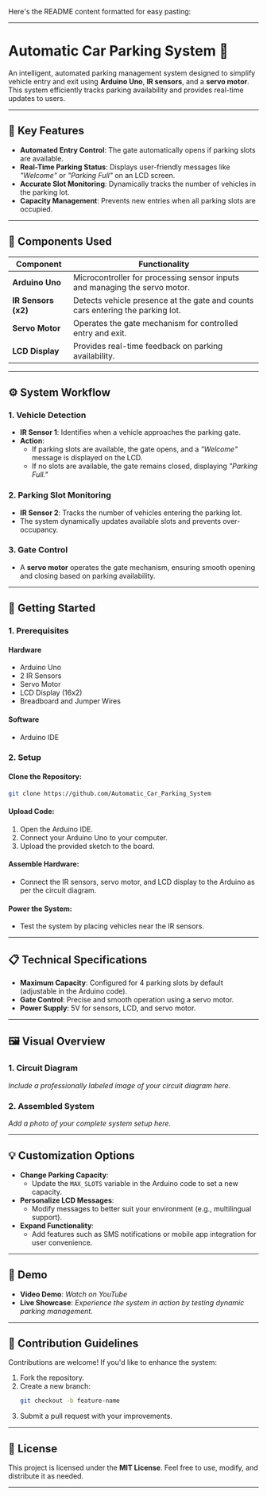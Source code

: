 Here's the README content formatted for easy pasting:

---

# Automatic Car Parking System 🚗

An intelligent, automated parking management system designed to simplify vehicle entry and exit using **Arduino Uno**, **IR sensors**, and a **servo motor**. This system efficiently tracks parking availability and provides real-time updates to users.

---

## 🌟 Key Features
- **Automated Entry Control**: The gate automatically opens if parking slots are available.
- **Real-Time Parking Status**: Displays user-friendly messages like *"Welcome"* or *"Parking Full"* on an LCD screen.
- **Accurate Slot Monitoring**: Dynamically tracks the number of vehicles in the parking lot.
- **Capacity Management**: Prevents new entries when all parking slots are occupied.

---

## 🔧 Components Used

| **Component**      | **Functionality**                                                                 |
|---------------------|-----------------------------------------------------------------------------------|
| **Arduino Uno**     | Microcontroller for processing sensor inputs and managing the servo motor.        |
| **IR Sensors (x2)** | Detects vehicle presence at the gate and counts cars entering the parking lot.    |
| **Servo Motor**     | Operates the gate mechanism for controlled entry and exit.                        |
| **LCD Display**     | Provides real-time feedback on parking availability.                              |

---

## ⚙️ System Workflow

### 1. Vehicle Detection
- **IR Sensor 1**: Identifies when a vehicle approaches the parking gate.
- **Action**:
  - If parking slots are available, the gate opens, and a *"Welcome"* message is displayed on the LCD.
  - If no slots are available, the gate remains closed, displaying *"Parking Full."*

### 2. Parking Slot Monitoring
- **IR Sensor 2**: Tracks the number of vehicles entering the parking lot.
- The system dynamically updates available slots and prevents over-occupancy.

### 3. Gate Control
- A **servo motor** operates the gate mechanism, ensuring smooth opening and closing based on parking availability.

---

## 🚀 Getting Started

### 1. Prerequisites

#### Hardware
- Arduino Uno
- 2 IR Sensors
- Servo Motor
- LCD Display (16x2)
- Breadboard and Jumper Wires

#### Software
- Arduino IDE

### 2. Setup

#### Clone the Repository:
```bash
git clone https://github.com/Automatic_Car_Parking_System
```

#### Upload Code:
1. Open the Arduino IDE.
2. Connect your Arduino Uno to your computer.
3. Upload the provided sketch to the board.

#### Assemble Hardware:
- Connect the IR sensors, servo motor, and LCD display to the Arduino as per the circuit diagram.

#### Power the System:
- Test the system by placing vehicles near the IR sensors.

---

## 📋 Technical Specifications
- **Maximum Capacity**: Configured for 4 parking slots by default (adjustable in the Arduino code).
- **Gate Control**: Precise and smooth operation using a servo motor.
- **Power Supply**: 5V for sensors, LCD, and servo motor.

---

## 🖼️ Visual Overview

### 1. Circuit Diagram
*Include a professionally labeled image of your circuit diagram here.*

### 2. Assembled System
*Add a photo of your complete system setup here.*

---

## 💡 Customization Options
- **Change Parking Capacity**:
  - Update the `MAX_SLOTS` variable in the Arduino code to set a new capacity.
- **Personalize LCD Messages**:
  - Modify messages to better suit your environment (e.g., multilingual support).
- **Expand Functionality**:
  - Add features such as SMS notifications or mobile app integration for user convenience.

---

## 🎥 Demo
- **Video Demo**: *Watch on YouTube*  
- **Live Showcase**: *Experience the system in action by testing dynamic parking management.*

---

## 🤝 Contribution Guidelines
Contributions are welcome! If you'd like to enhance the system:
1. Fork the repository.
2. Create a new branch:
   ```bash
   git checkout -b feature-name
   ```
3. Submit a pull request with your improvements.

---

## 📜 License
This project is licensed under the **MIT License**. Feel free to use, modify, and distribute it as needed.

---
